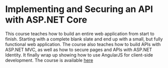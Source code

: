 # Implementing and Securing an API with ASP.NET Core

This course teaches how to build an entire web application from start to finish. Starting with a complete blank slate and end up with a small, but fully functional web application. The course also teaches how to build APIs with ASP.NET MVC, as well as how to secure pages and APIs with ASP.NET Identity. It finally wrap up showing how to use AngularJS for client-side development. 
The course is available [here](https://app.pluralsight.com/library/courses/aspdotnetcore-implementing-securing-api/description "PluralSight")
